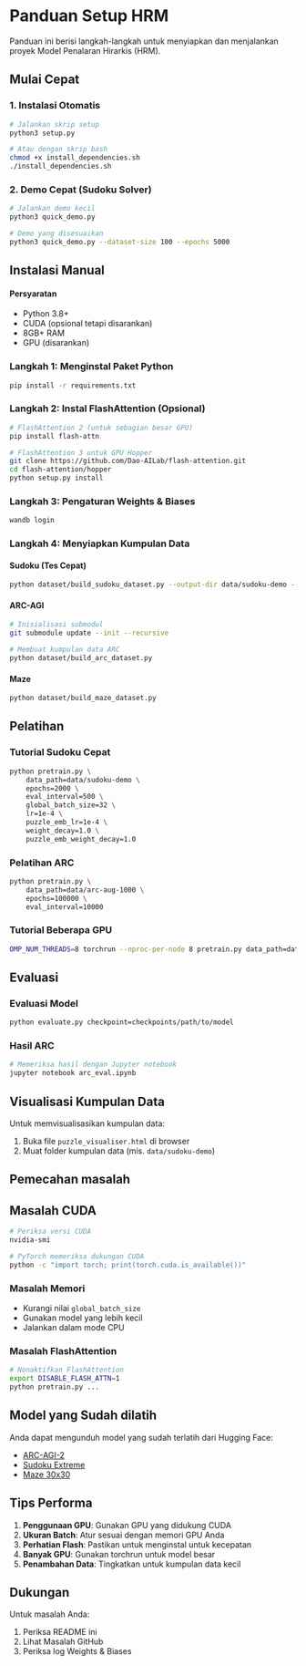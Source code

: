 # Panduan Setup HRM

Panduan ini berisi langkah-langkah untuk menyiapkan dan menjalankan proyek Model Penalaran Hirarkis (HRM).

## Mulai Cepat

### 1. Instalasi Otomatis
```bash
# Jalankan skrip setup
python3 setup.py

# Atau dengan skrip bash
chmod +x install_dependencies.sh
./install_dependencies.sh
```

### 2. Demo Cepat (Sudoku Solver)
```bash
# Jalankan demo kecil
python3 quick_demo.py

# Demo yang disesuaikan
python3 quick_demo.py --dataset-size 100 --epochs 5000
```



## Instalasi Manual

#### Persyaratan
- Python 3.8+
- CUDA (opsional tetapi disarankan)
- 8GB+ RAM
- GPU (disarankan)

### Langkah 1: Menginstal Paket Python
```bash
pip install -r requirements.txt
```

### Langkah 2: Instal FlashAttention (Opsional)
```bash
# FlashAttention 2 (untuk sebagian besar GPU)
pip install flash-attn

# FlashAttention 3 untuk GPU Hopper
git clone https://github.com/Dao-AILab/flash-attention.git
cd flash-attention/hopper
python setup.py install
```

### Langkah 3: Pengaturan Weights & Biases
```bash
wandb login
```

### Langkah 4: Menyiapkan Kumpulan Data

#### Sudoku (Tes Cepat)
```bash
python dataset/build_sudoku_dataset.py --output-dir data/sudoku-demo --subsample-size 100 --num-aug 100
```

#### ARC-AGI
```bash
# Inisialisasi submodul
git submodule update --init --recursive

# Membuat kumpulan data ARC
python dataset/build_arc_dataset.py
```

#### Maze
```bash
python dataset/build_maze_dataset.py
```

## Pelatihan

### Tutorial Sudoku Cepat
```bash
python pretrain.py \
    data_path=data/sudoku-demo \
    epochs=2000 \
    eval_interval=500 \
    global_batch_size=32 \
    lr=1e-4 \
    puzzle_emb_lr=1e-4 \
    weight_decay=1.0 \
    puzzle_emb_weight_decay=1.0
```

### Pelatihan ARC
```bash
python pretrain.py \
    data_path=data/arc-aug-1000 \
    epochs=100000 \
    eval_interval=10000
```

### Tutorial Beberapa GPU
```bash
OMP_NUM_THREADS=8 torchrun --nproc-per-node 8 pretrain.py data_path=data/arc-aug-1000
```

## Evaluasi

### Evaluasi Model
```bash
python evaluate.py checkpoint=checkpoints/path/to/model
```

### Hasil ARC
```bash
# Memeriksa hasil dengan Jupyter notebook
jupyter notebook arc_eval.ipynb
```

## Visualisasi Kumpulan Data

Untuk memvisualisasikan kumpulan data:
1. Buka file `puzzle_visualiser.html` di browser
2. Muat folder kumpulan data (mis. `data/sudoku-demo`)

## Pemecahan masalah

## Masalah CUDA
```bash
# Periksa versi CUDA
nvidia-smi

# PyTorch memeriksa dukungan CUDA
python -c "import torch; print(torch.cuda.is_available())"
```

### Masalah Memori
- Kurangi nilai `global_batch_size`
- Gunakan model yang lebih kecil
- Jalankan dalam mode CPU

### Masalah FlashAttention
```bash
# Nonaktifkan FlashAttention
export DISABLE_FLASH_ATTN=1
python pretrain.py ...
```

## Model yang Sudah dilatih

Anda dapat mengunduh model yang sudah terlatih dari Hugging Face:
- [ARC-AGI-2](https://huggingface.co/sapientinc/HRM-checkpoint-ARC-2)
- [Sudoku Extreme](https://huggingface.co/sapientinc/HRM-checkpoint-sudoku-extreme)
- [Maze 30x30](https://huggingface.co/sapientinc/HRM-checkpoint-maze-30x30-hard)

## Tips Performa

1. **Penggunaan GPU**: Gunakan GPU yang didukung CUDA
2. **Ukuran Batch**: Atur sesuai dengan memori GPU Anda
3. **Perhatian Flash**: Pastikan untuk menginstal untuk kecepatan
4. **Banyak GPU**: Gunakan torchrun untuk model besar
5. **Penambahan Data**: Tingkatkan untuk kumpulan data kecil

## Dukungan

Untuk masalah Anda:
1. Periksa README ini
2. Lihat Masalah GitHub
3. Periksa log Weights & Biases
